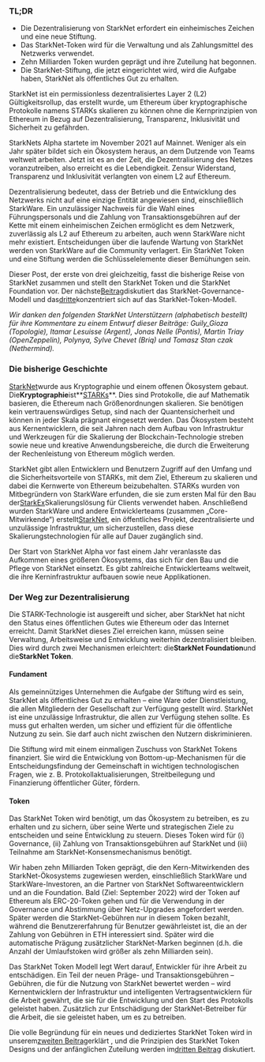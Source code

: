### TL;DR

* Die Dezentralisierung von StarkNet erfordert ein einheimisches Zeichen und eine neue Stiftung.
* Das StarkNet-Token wird für die Verwaltung und als Zahlungsmittel des Netzwerks verwendet.
* Zehn Milliarden Token wurden geprägt und ihre Zuteilung hat begonnen.
* Die StarkNet-Stiftung, die jetzt eingerichtet wird, wird die Aufgabe haben, StarkNet als öffentliches Gut zu erhalten.

StarkNet ist ein permissionless dezentralisiertes Layer 2 (L2) Gültigkeitsrollup, das erstellt wurde, um Ethereum über kryptographische Protokolle namens STARKs skalieren zu können ohne die Kernprinzipien von Ethereum in Bezug auf Dezentralisierung, Transparenz, Inklusivität und Sicherheit zu gefährden.

StarkNets Alpha startete im November 2021 auf Mainnet. Weniger als ein Jahr später bildet sich ein Ökosystem heraus, an dem Dutzende von Teams weltweit arbeiten. Jetzt ist es an der Zeit, die Dezentralisierung des Netzes voranzutreiben, also erreicht es die Lebendigkeit. Zensur Widerstand, Transparenz und Inklusivität verlangten von einem L2 auf Ethereum.

Dezentralisierung bedeutet, dass der Betrieb und die Entwicklung des Netzwerks nicht auf eine einzige Entität angewiesen sind, einschließlich StarkWare. Ein unzulässiger Nachweis für die Wahl eines Führungspersonals und die Zahlung von Transaktionsgebühren auf der Kette mit einem einheimischen Zeichen ermöglicht es dem Netzwerk, zuverlässig als L2 auf Ethereum zu arbeiten, auch wenn StarkWare nicht mehr existiert. Entscheidungen über die laufende Wartung von StarkNet werden von StarkWare auf die Community verlagert. Ein StarkNet Token und eine Stiftung werden die Schlüsselelemente dieser Bemühungen sein.

Dieser Post, der erste von drei gleichzeitig, fasst die bisherige Reise von StarkNet zusammen und stellt den StarkNet Token und die StarkNet Foundation vor. Der nächste[Beitrag](https://medium.com/@starkware/part-2-a-decentralization-and-governance-proposal-for-starknet-23e335645778)diskutiert das StarkNet-Governance-Modell und das[dritte](https://medium.com/@starkware/part-3-starknet-token-design-5cc17af066c6)konzentriert sich auf das StarkNet-Token-Modell.

*Wir danken den folgenden StarkNet Unterstützern (alphabetisch bestellt) für ihre Kommentare zu einem Entwurf dieser Beiträge: Guily_Gioza (Topologie), Itamar Lesuisse (Argent), Jonas Nelle (Pontis), Martin Triay (OpenZeppelin), Polynya, Sylve Chevet (Briq) und Tomasz Stan<unk> czak (Nethermind).*

### Die bisherige Geschichte

[StarkNet](https://starknet.io/)wurde aus Kryptographie und einem offenen Ökosystem gebaut. Die**Kryptographie**ist**[STARKs](https://eprint.iacr.org/2018/046.pdf)**. Dies sind Protokolle, die auf Mathematik basieren, die Ethereum nach Größenordnungen skalieren. Sie benötigen kein vertrauenswürdiges Setup, sind nach der Quantensicherheit und können in jeder Skala prägnant eingesetzt werden. Das Ökosystem besteht aus Kernentwicklern, die seit Jahren nach dem Aufbau von Infrastruktur und Werkzeugen für die Skalierung der Blockchain-Technologie streben sowie neue und kreative Anwendungsbereiche, die durch die Erweiterung der Rechenleistung von Ethereum möglich werden.

StarkNet gibt allen Entwicklern und Benutzern Zugriff auf den Umfang und die Sicherheitsvorteile von STARKs, mit dem Ziel, Ethereum zu skalieren und dabei die Kernwerte von Ethereum beizubehalten. STARKs wurden von Mitbegründern von StarkWare erfunden, die sie zum ersten Mal für den Bau der[StarkEx](https://starkware.co/starkex/)Skalierungslösung für Clients verwendet haben. Anschließend wurden StarkWare und andere Entwicklerteams (zusammen „Core-Mitwirkende“) erstellt[StarkNet](https://starkware.co/starknet/), ein öffentliches Projekt, dezentralisierte und unzulässige Infrastruktur, um sicherzustellen, dass diese Skalierungstechnologien für alle auf Dauer zugänglich sind.

Der Start von StarkNet Alpha vor fast einem Jahr veranlasste das Aufkommen eines größeren Ökosystems, das sich für den Bau und die Pflege von StarkNet einsetzt. Es gibt zahlreiche Entwicklerteams weltweit, die ihre Kerninfrastruktur aufbauen sowie neue Applikationen.

### **Der Weg zur Dezentralisierung**

Die STARK-Technologie ist ausgereift und sicher, aber StarkNet hat nicht den Status eines öffentlichen Gutes wie Ethereum oder das Internet erreicht. Damit StarkNet dieses Ziel erreichen kann, müssen seine Verwaltung, Arbeitsweise und Entwicklung weiterhin dezentralisiert bleiben. Dies wird durch zwei Mechanismen erleichtert: die**StarkNet Foundation**und die**StarkNet Token**.

#### Fundament

Als gemeinnütziges Unternehmen die Aufgabe der Stiftung wird es sein, StarkNet als öffentliches Gut zu erhalten – eine Ware oder Dienstleistung, die allen Mitgliedern der Gesellschaft zur Verfügung gestellt wird. StarkNet ist eine unzulässige Infrastruktur, die allen zur Verfügung stehen sollte. Es muss gut erhalten werden, um sicher und effizient für die öffentliche Nutzung zu sein. Sie darf auch nicht zwischen den Nutzern diskriminieren.

Die Stiftung wird mit einem einmaligen Zuschuss von StarkNet Tokens finanziert. Sie wird die Entwicklung von Bottom-up-Mechanismen für die Entscheidungsfindung der Gemeinschaft in wichtigen technologischen Fragen, wie z. B. Protokollaktualisierungen, Streitbeilegung und Finanzierung öffentlicher Güter, fördern.

#### Token

Das StarkNet Token wird benötigt, um das Ökosystem zu betreiben, es zu erhalten und zu sichern, über seine Werte und strategischen Ziele zu entscheiden und seine Entwicklung zu steuern. Dieses Token wird für (i) Governance, (ii) Zahlung von Transaktionsgebühren auf StarkNet und (iii) Teilnahme am StarkNet-Konsensmechanismus benötigt.

Wir haben zehn Milliarden Token geprägt, die den Kern-Mitwirkenden des StarkNet-Ökosystems zugewiesen werden, einschließlich StarkWare und StarkWare-Investoren, an die Partner von StarkNet Softwareentwicklern und an die Foundation. Bald (Ziel: September 2022) wird der Token auf Ethereum als ERC-20-Token gehen und für die Verwendung in der Governance und Abstimmung über Netz-Upgrades angefordert werden. Später werden die StarkNet-Gebühren nur in diesem Token bezahlt, während die Benutzererfahrung für Benutzer gewährleistet ist, die an der Zahlung von Gebühren in ETH interessiert sind. Später wird die automatische Prägung zusätzlicher StarkNet-Marken beginnen (d.h. die Anzahl der Umlaufstoken wird größer als zehn Milliarden sein).

Das StarkNet Token Modell legt Wert darauf, Entwickler für ihre Arbeit zu entschädigen. Ein Teil der neuen Präge- und Transaktionsgebühren – Gebühren, die für die Nutzung von StarkNet bewertet werden – wird Kernentwicklern der Infrastruktur und intelligenten Vertragsentwicklern für die Arbeit gewährt, die sie für die Entwicklung und den Start des Protokolls geleistet haben. Zusätzlich zur Entschädigung der StarkNet-Betreiber für die Arbeit, die sie geleistet haben, um es zu betreiben.

Die volle Begründung für ein neues und dediziertes StarkNet Token wird in unserem[zweiten Beitrag](https://medium.com/@starkware/part-2-a-decentralization-and-governance-proposal-for-starknet-23e335645778)erklärt , und die Prinzipien des StarkNet Token Designs und der anfänglichen Zuteilung werden im[dritten Beitrag](https://medium.com/@starkware/part-3-starknet-token-design-5cc17af066c6) diskutiert.